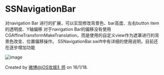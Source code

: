 # SSNavigationBar
对navigation Bar 进行的扩展，可以实现修改背景色、bar高度、左右button item的透明度、Y轴偏移
对于navigation Bar的偏移没有使用CGAffineTransformMakeTranslation，而是使用的自定义view作为遮罩进行的背景色改变、位置偏移操作。
SSNavigationBar.swift中有详细的使用说明，目前还在逐步增加功能

![image](https://raw.githubusercontent.com/SSshareGitHub/SSNavigationBar/master/SSNavigationBar/Assets.xcassets/99999.dataset/99999.gif)

Created by [微博@iOS攻城犭师](http://www.weibo.com/iosfarmer) on 16/1/18.
  
